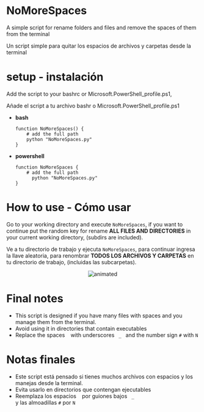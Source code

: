 # NoMoreSpaces

A simple script for rename folders and files and remove the spaces of them from the terminal

Un script simple para quitar los espacios de archivos y carpetas desde la terminal

# setup - instalación

Add the script to your bashrc or Microsoft.PowerShell_profile.ps1, 

Añade el script a tu archivo bashr o Microsoft.PowerShell_profile.ps1

- **bash**
  
  ```
  function NoMoreSpaces() {
      # add the full path
      python "NoMoreSpaces.py"
  }
  ```

- **powershell**
  
  ```
  function NoMoreSpaces {
      # add the full path 
        python "NoMoreSpaces.py"
  }
  ```

# How to use - Cómo usar

Go to your working directory and execute  <code>NoMoreSpaces</code>, if you want to continue put the random key for rename **ALL FILES AND DIRECTORIES** in your current working directory, (subdirs are included).

Ve a tu directorio de trabajo y ejecuta `NoMoreSpaces`, para continuar ingresa la llave aleatoria, para renombrar **TODOS LOS ARCHIVOS Y CARPETAS** en tu directorio de trabajo, (incluidas las subcarpetas).

<p align="center">
  <img src="https://media3.giphy.com/media/PjgwfaQV5OrFSD8md9/giphy.gif" alt="animated" />
</p>


# Final notes

- This script is designed if you have many files with spaces and you manage them from the terminal.
- Avoid using it in directories that contain executables
- Replace the spaces <code> </code> with underscores <code> _ </code> and the number sign <code>#</code> with <code>N</code>   

# Notas finales

- Este script está pensado si tienes muchos archivos con espacios y los manejas desde la terminal.
- Evita usarlo en directorios que contengan ejecutables
- Reemplaza los espacios <code> </code> por guiones bajos <code> _ </code> y las almoadillas <code>#</code> por <code>N</code> 

